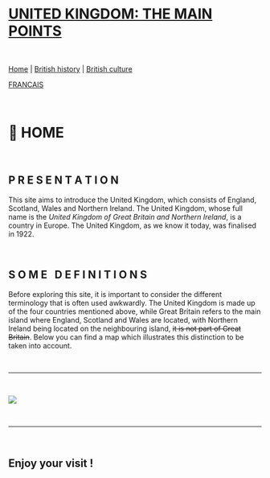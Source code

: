 # **<ins>UNITED KINGDOM: THE MAIN POINTS</ins>**

&nbsp;

[Home](https://marineregnier.github.io/Royaume-Uni/en) | [British history](https://marineregnier.github.io/Royaume-Uni/en/Histoire) | [British culture](https://marineregnier.github.io/Royaume-Uni/en/Culture)

[FRANCAIS](https://marineregnier.github.io/Royaume-Uni/)

&nbsp;

# 📍 **HOME**

&nbsp;

## **P R E S E N T A T I O N**

This site aims to introduce the United Kingdom, which consists of England, Scotland, Wales and Northern Ireland. The United Kingdom, whose full name is the _United Kingdom of Great Britain and Northern Ireland_, is a country in Europe. The United Kingdom, as we know it today, was finalised in 1922.

&nbsp;

## **S O M E &nbsp; D E F I N I T I O N S**

Before exploring this site, it is important to consider the different terminology that is often used awkwardly. The United Kingdom is made up of the four countries mentioned above, while Great Britain refers to the main island where England, Scotland and Wales are located, with Northern Ireland being located on the neighbouring island, ~~it is not part of Great Britain~~. Below you can find a map which illustrates this distinction to be taken into account.


&nbsp;

-----------------------------
&nbsp;

![](http://image.noelshack.com/fichiers/2021/37/5/1631895543-carte.png)

&nbsp;

-----------------------------


&nbsp;

## **Enjoy your visit !**

&nbsp;
